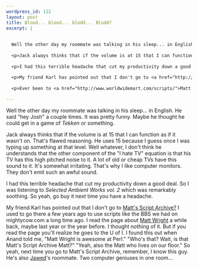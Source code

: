 ```yaml
--- 
wordpress_id: 122
layout: post
title: Blood... blood... blodd... Blodd?
excerpt: |
  
  
  Well the other day my roommate was talking in his sleep... in English.  He said "hey Josh" a couple times.  It was pretty funny.  Maybe he thought he could get in a game of <i>Tekken</i> or something.
  
  <p>Jack always thinks that if the volume is at 15 that I can function as if it wasn't on.  That's flawed reasoning.  He uses 15 because I guess once I was typing up something at that level.  Well whatever, I don't think he understands that the other component of the "I hate TV" equation is that his TV has this high pitched noise to it.  A lot of old or cheap TVs have this sound to it.  It's somewhat irritating.  That's why I like computer monitors.  They don't emit such an awful sound.
  
  <p>I had this terrible headache that cut my productivity down a good deal.  So I was listening to <i> Selected Ambient Works vol. 2</i> which was remarkably soothing.  So yeah, go buy it next time you have a headache.
  
  <p>My friend Karl has pointed out that I don't go to <a href="http://www.cnn.com/>cnn.com</a> often.  I guess some King died and he's just pointing out that nobody knows anything beyond their own region's problems in America.  He's right.
  
  <p>Ever been to <a href="http://www.worldwidemart.com/scripts/">Matt's Script Archive?</a>  I used to go there a few years ago to use scripts like the BBS we had on mightycow.com a long time ago.  I read the page about <a href="http://www.worldwidemart.com/mattw/">Matt Wright</a> a while back, maybe last year or the year before.  I thought nothing of it.  But if you read the page you'll realize he goes to the U of I.  I found this out when Anand told me, "Matt Wright is awesome at Perl."  "Who's that?  Wait, is that Matt's Script Archive Matt?"  "Yeah, also the Matt who lives on our floor."  So yeah, next time you go to Matt's Script Archive, remember, I know this guy.  He's also <a href="http://www.jawed.com/">Jawed</a>'s roommate.  Two computer geniuses in one room...

---
```



Well the other day my roommate was talking in his sleep... in English.  He said "hey Josh" a couple times.  It was pretty funny.  Maybe he thought he could get in a game of <i>Tekken</i> or something.

<p>Jack always thinks that if the volume is at 15 that I can function as if it wasn't on.  That's flawed reasoning.  He uses 15 because I guess once I was typing up something at that level.  Well whatever, I don't think he understands that the other component of the "I hate TV" equation is that his TV has this high pitched noise to it.  A lot of old or cheap TVs have this sound to it.  It's somewhat irritating.  That's why I like computer monitors.  They don't emit such an awful sound.

<p>I had this terrible headache that cut my productivity down a good deal.  So I was listening to <i> Selected Ambient Works vol. 2</i> which was remarkably soothing.  So yeah, go buy it next time you have a headache.

<p>My friend Karl has pointed out that I don't go to <a href="http://www.cnn.com/>cnn.com</a> often.  I guess some King died and he's just pointing out that nobody knows anything beyond their own region's problems in America.  He's right.

<p>Ever been to <a href="http://www.worldwidemart.com/scripts/">Matt's Script Archive?</a>  I used to go there a few years ago to use scripts like the BBS we had on mightycow.com a long time ago.  I read the page about <a href="http://www.worldwidemart.com/mattw/">Matt Wright</a> a while back, maybe last year or the year before.  I thought nothing of it.  But if you read the page you'll realize he goes to the U of I.  I found this out when Anand told me, "Matt Wright is awesome at Perl."  "Who's that?  Wait, is that Matt's Script Archive Matt?"  "Yeah, also the Matt who lives on our floor."  So yeah, next time you go to Matt's Script Archive, remember, I know this guy.  He's also <a href="http://www.jawed.com/">Jawed</a>'s roommate.  Two computer geniuses in one room...
